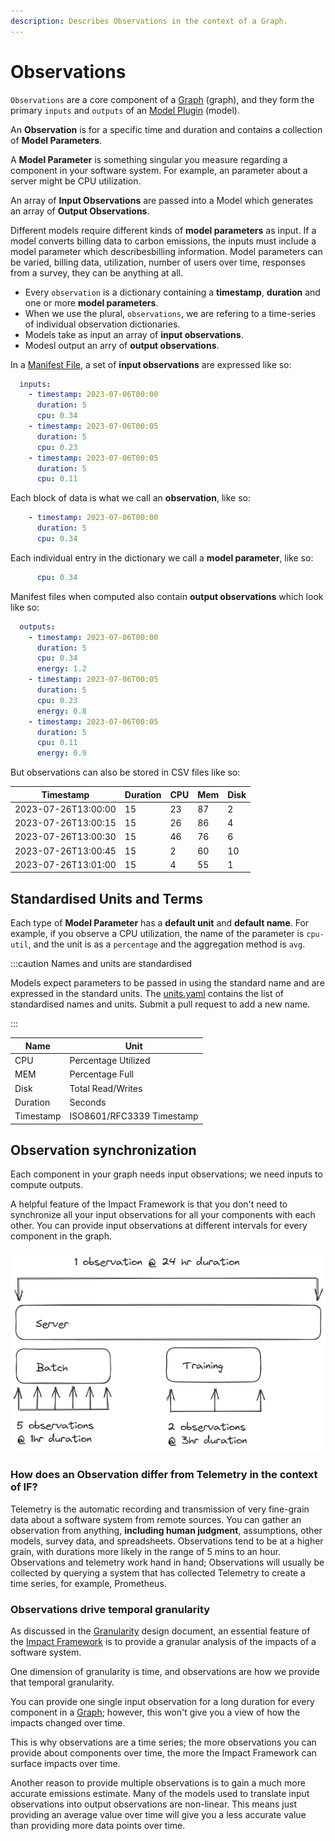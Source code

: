 ```yaml
---
description: Describes Observations in the context of a Graph.
---
```


# Observations

`Observations` are a core component of a [Graph](graph.md) (graph), and they form the primary `inputs` and `outputs` of an [Model Plugin](model-plugin.md) (model).

An **Observation** is for a specific time and duration and contains a collection of **Model Parameters**.

 A **Model Parameter** is something singular you measure regarding a component in your software system. For example, an parameter about a server might be CPU utilization.

An array of **Input Observations** are passed into a Model which generates an array of **Output Observations**.

Different models require different kinds of **model parameters** as input. If a model converts billing data to carbon emissions, the inputs must include a model parameter which describesbilling information. Model parameters can be varied, billing data, utilization, number of users over time, responses from a survey, they can be anything at all.

- Every `observation` is a dictionary containing a **timestamp**, **duration** and one or more **model parameters**.
- When we use the plural, `observations`, we are refering to a time-series of individual observation dictionaries.
- Models take as input an array of **input observations**.
- Modesl output an arry of **output observations**.

In a [Manifest File](Impl%20(Impact%20YAML).md), a set of **input observations** are expressed like so:

```yaml
  inputs:      
	- timestamp: 2023-07-06T00:00
	  duration: 5
	  cpu: 0.34
	- timestamp: 2023-07-06T00:05
	  duration: 5
	  cpu: 0.23
	- timestamp: 2023-07-06T00:05
	  duration: 5
	  cpu: 0.11
```

Each block of data is what we call an **observation**, like so:

```yaml
	- timestamp: 2023-07-06T00:00
	  duration: 5
	  cpu: 0.34
```

Each individual entry in the dictionary we call a **model parameter**, like so:
```yaml
	  cpu: 0.34
```


Manifest files when computed also contain **output observations** which look like so:

```yaml
  outputs:      
	- timestamp: 2023-07-06T00:00
	  duration: 5
	  cpu: 0.34
	  energy: 1.2
	- timestamp: 2023-07-06T00:05
	  duration: 5
	  cpu: 0.23
	  energy: 0.8
	- timestamp: 2023-07-06T00:05
	  duration: 5
	  cpu: 0.11
	  energy: 0.9
```

But observations can also be stored in CSV files like so:

| Timestamp           | Duration | CPU | Mem | Disk |
| ------------------- | -------- | --- | --- | ---- |
| 2023-07-26T13:00:00 | 15       | 23  | 87  | 2    |
| 2023-07-26T13:00:15 | 15       | 26  | 86  | 4    |
| 2023-07-26T13:00:30 | 15       | 46  | 76  | 6    |
| 2023-07-26T13:00:45 | 15       | 2   | 60  | 10   |
| 2023-07-26T13:01:00 | 15       | 4   | 55  | 1    |

## Standardised Units and Terms

Each type of **Model Parameter** has a **default unit** and **default name**. For example, if you observe a CPU utilization, the name of the parameter is `cpu-util`, and the unit is as a `percentage` and the aggregation method is `avg`. 

:::caution Names and units are standardised

Models expect parameters to be passed in using the standard name and are expressed in the standard units. The [units.yaml](https://github.com/Green-Software-Foundation/if/blob/dev/src/config/units.yaml) contains the list of standardised names and units. Submit a pull request to add a new name.

:::

| Name | Unit                      |
| --------- | ------------------------- |
| CPU       | Percentage Utilized       |
| MEM       | Percentage Full           |
| Disk      | Total Read/Writes         |
| Duration  | Seconds                   |
| Timestamp | ISO8601/RFC3339 Timestamp |



## Observation synchronization

Each component in your graph needs input observations; we need inputs to compute outputs.

A helpful feature of the Impact Framework is that you don't need to synchronize all your input observations for all your components with each other. You can provide input observations at different intervals for every component in the graph. 

![](../../static/img/72efce519e8c2264406864148a8a3151.png)


### How does an Observation differ from Telemetry in the context of IF?

Telemetry is the automatic recording and transmission of very fine-grain data about a software system from remote sources. You can gather an observation from anything, **including human judgment**, assumptions, other models, survey data, and spreadsheets. Observations tend to be at a higher grain, with durations more likely in the range of 5 mins to an hour. Observations and telemetry work hand in hand; Observations will usually be collected by querying a system that has collected Telemetry to create a time series, for example, Prometheus.

### Observations drive temporal granularity

As discussed in the [Granularity](granularity.md) design document, an essential feature of the [Impact Framework](impact-framework.md) is to provide a granular analysis of the impacts of a software system.

One dimension of granularity is time, and observations are how we provide that temporal granularity.

You can provide one single input observation for a long duration for every component in a [Graph](graph.md); however, this won't give you a view of how the impacts changed over time. 

This is why observations are a time series; the more observations you can provide about components over time, the more the Impact Framework can surface impacts over time.

Another reason to provide multiple observations is to gain a much more accurate emissions estimate. Many of the models used to translate input observations into output observations are non-linear. This means just providing an average value over time will give you a less accurate value than providing more data points over time.